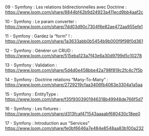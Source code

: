 09 - Symfony : Les relations bidirectionnelles avec Doctrine :
https://www.loom.com/share/8844bf42b9d24923a411ecd9bb4aaf2c


10 - Symfony : Le param converter :
https://www.loom.com/share/7dd03d90c7304f6e82ae472aa955efe1


11 - Symfony : Gardez la “form” ! :
https://www.loom.com/share/1a3633abb0b5454b9b000f9f98f0d361


12 - Symfony : Générer un CRUD :
https://www.loom.com/share/515eba123a7f43e6a30d9799d5c10278


13 - Symfony : Validation :
https://www.loom.com/share/5d4d0e458bbe42a798f819c2fc4c7f5b


14 - Symfony : Doctrine relations “Many-To-Many” :
https://www.loom.com/share/2729219cfaa3406fb4063e3304a1a5aa

15 - Symfony : EntityType :
https://www.loom.com/share/f35f9303901946318b49948de766f5d7


16 - Symfony : Les fixtures :
https://www.loom.com/share/d313fcaf471543aaaabf680430c18ee0


17 - Symfony : Introduction aux “Services”
https://www.loom.com/share/fe0bf6646a7e484e8548aa83b100a232
